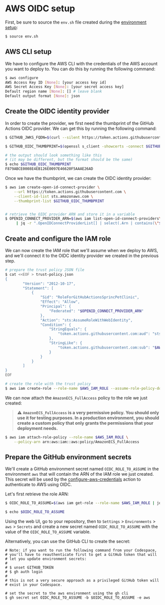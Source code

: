 # AWS OIDC setup

First, be sure to source the `env.sh` file created during the [environment setup](../env-setup/env-setup.md):

```bash
$ source env.sh
```

## AWS CLI setup

We have to configure the AWS CLI with the credentials of the AWS account you want to deploy to. You can do this by running the following command:
```bash
$ aws configure
AWS Access Key ID [None]: [your access key id]
AWS Secret Access Key [None]: [your secret access key]
Default region name [None]: [] # leave blank
Default output format [None]: json
```

## Create the OIDC identity provider

In order to create the provider, we first need the thumbprint of the GitHub Actions OIDC provider. We can get this by running the following command:

```bash
$ GITHUB_JWKS_FQDN=$(curl --silent https://token.actions.githubusercontent.com/.well-known/openid-configuration | jq .jwks_uri| tr -d '"'|cut -d '/' -f3)

$ GITHUB_OIDC_THUMBPRINT=$(openssl s_client -showcerts -connect $GITHUB_JWKS_FQDN:443 </dev/null 2>/dev/null | openssl x509 -outform PEM | openssl x509 -noout -fingerprint -sha1 -inform pem|cut -d '=' -f2 |tr -d ':')

# the output should look something like this 
# (it may be different, but the format should be the same)
$ echo $GITHUB_OIDC_THUMBPRINT
F879ABCE0008E4EB126E0097E46620F5AAAE26AD
```

Once we have the thumbprint, we can create the OIDC identity provider:
```bash
$ aws iam create-open-id-connect-provider \
    --url https://token.actions.githubusercontent.com \
    --client-id-list sts.amazonaws.com \
    --thumbprint-list $GITHUB_OIDC_THUMBPRINT


# retrieve the OIDC provider ARN and store it in a variable
$ OPENID_CONNECT_PROVIDER_ARN=$(aws iam list-open-id-connect-providers\
     | jq -r ".OpenIDConnectProviderList[] | select(.Arn | contains(\"$GITHUB_JWKS_FQDN\")) | .Arn")
```

## Create and configure the IAM role

We can now create the IAM role that we'll assume when we deploy to AWS, and we'll connect it to the OIDC identity provider we created in the previous step. 

```bash
# prepare the trust policy JSON file
$ cat <<EOF > trust-policy.json
{
        "Version": "2012-10-17",
        "Statement": [
            {
                "Sid": "RoleForGitHubActionsSprincPetClinic",
                "Effect": "Allow",
                "Principal": {
                    "Federated": "$OPENID_CONNECT_PROVIDER_ARN"
                },
                "Action": "sts:AssumeRoleWithWebIdentity",
                "Condition": {
                    "StringEquals": {
                        "token.actions.githubusercontent.com:aud": "sts.amazonaws.com"
                    },
                    "StringLike": {
                        "token.actions.githubusercontent.com:sub": "$AWS_OIDC_IDENTITY"
                    }
                }
            }
        ]
}
EOF

# create the role with the trust policy
$ aws iam create-role --role-name $AWS_IAM_ROLE --assume-role-policy-document file://trust-policy.json
```

We can now attach the `AmazonECS_FullAccess` policy to the role we just created:

> ⚠️ **`AmazonECS_FullAccess` is a very permissive policy. You should only use it for testing purposes. In a production environment, you should create a custom policy that only grants the permissions that your deployment needs.**

```bash
$ aws iam attach-role-policy --role-name $AWS_IAM_ROLE \
    --policy-arn arn:aws:iam::aws:policy/AmazonECS_FullAccess
```

## Prepare the GitHub environment secrets

We'll create a GitHub environment secret named `OIDC_ROLE_TO_ASSUME` in the environment `aws` that will contain the ARN of the IAM role we just created. This secret will be used by the [configure-aws-credentials](https://github.com/aws-actions/configure-aws-credentials) action to authenticate to AWS using OIDC.

Let's first retrieve the role ARN:
```bash
$ OIDC_ROLE_TO_ASSUME=$(aws iam get-role --role-name $AWS_IAM_ROLE | jq -r .Role.Arn)

$ echo $OIDC_ROLE_TO_ASSUME
```

Using the web UI, go to your repository, then to `Settings` > `Environments` > `aws` > `Secrets` and create a new secret named `OIDC_ROLE_TO_ASSUME` with the value of the `OIDC_ROLE_TO_ASSUME` variable.

Alternatively, you can use the GitHub CLI to create the secret:
```
# Note: if you want to run the following command from your Codespace, 
# you'll have to reauthenticate first to get a GitHub token that will
# let you update environment secrets:
#
# $ unset GITHUB_TOKEN
# $ gh auth login
#
# this is not a very secure approach as a privileged GitHub token will
# exist in your Codespace.

# set the secret to the aws environment using the gh cli
$ gh secret set OIDC_ROLE_TO_ASSUME -b $OIDC_ROLE_TO_ASSUME -e aws
```
